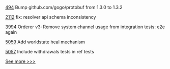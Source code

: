
[494](https://github.com/hyperledger-labs/orion-server/pull/494) Bump github.com/gogo/protobuf from 1.3.0 to 1.3.2

[2112](https://github.com/hyperledger/aries-cloudagent-python/pull/2112) fix: resolver api schema inconsistency

[3994](https://github.com/hyperledger/fabric/pull/3994) Orderer v3: Remove system channel usage from integration tests: e2e again

[5059](https://github.com/hyperledger/besu/pull/5059) Add worldstate heal mechanism 

[5057](https://github.com/hyperledger/besu/pull/5057) Include withdrawals tests in ref tests


[See more >>>](https://start-here.hyperledger.org/pull-requests)

